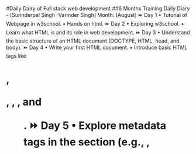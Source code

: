 #Daily Dairy of Full stack web development
##6 Months Training Daily Diary - [Surinderpal Singh -Varinder Singh]
Month: [August]
⏩ Day 1
•	Tutorial of Webpage in w3school.
•	Hands on html.
⏩ Day 2
•	Exploring w3school.
•	Learn what HTML is and its role in web development.
⏩ Day 3
•	Understand the basic structure of an HTML document (DOCTYPE, HTML, head, and body).
⏩ Day 4
•	Write your first HTML document.
•	Introduce basic HTML tags like <h1>, <p>, <a>, <img>, and <ul>.
⏩ Day 5
•	Explore metadata tags in the <head> section (e.g., <meta>, <title>).
⏩ Day 6
•	Embed multimedia elements such as audio and video using <audio> and <video> tags.
⏩ Day 7
•	Practice using entities in your HTML documents.
⏩ Day 8
•	Work on a small HTML project to solidify your understanding.
•	Implement a webpage with various elements learned in the past days.
⏩ Day 9
Understand what CSS is and its role in web development.
⏩ Day 10
•	Learn about the different ways to apply CSS: inline, internal, and external.
⏩ Day 11
•	Experiment with inline styles.
•	Create a simple internal stylesheet for a webpage.
⏩ Day 12
•	Updating frappe and Rectifying errors.
•	Exploring frappe projects.
⏩ Day 13
•	Practice applying styles using different selectors.
•	Explore common properties like color, font-size, and margin.
⏩ Day 14
•	Dive into CSS selectors (element, class, ID, attribute).
•	Understand CSS properties and values.
⏩ Day 15
•	Explore the position property (relative, absolute, fixed).
•	Understand the display property and its values.
⏩ Day 16
•	Practice positioning elements on a webpage.
•	Create layouts using different display values.
⏩ Day 17
•	Learn the basics of Flexbox layout.
•	Understand properties like flex-direction and justify-content.
⏩ Day 18
•	Practice creating flexible layouts with Flexbox.
•	Explore additional Flexbox properties.
⏩ Day 19
•	Introduction to CSS Grid layout.
•	Understand properties like grid-template-columns and grid-template-rows.
⏩ Day 20
•	Sunday Funday :)
⏩ Day 21
•	Learn about media queries for responsive design.
•	Understand the concept of mobile-first design.
Month: [September]
⏩ Day 1
•	Set up a project using a CSS preprocessor.
•	Practice using variables and mixins in your styles.
⏩ Day 2
•	Review key CSS concepts and properties.
⏩ Day 3
•	Create a webpage with a responsive layout, transitions, and animations.
⏩ Day 4
•	Explore Bootstrap documentation.
•	Create a basic webpage using Bootstrap's grid system.
⏩ Day 5
•	Practice incorporating Bootstrap components into your webpage.
•	Experiment with styling and customization options.
⏩ Day 6
•	Explore Bootstrap form components (input, select, text area).
.
⏩ Day 7
•	Solving Frappe bench issue.
⏩ Day 8
•	Implement forms using Bootstrap classes.
•	Explore input groups and their functionalities.
⏩ Day 9
•	Work on a small project using Bootstrap.
•	Create a webpage with a navigation bar, form, and various components.
⏩ Day 10
•	Working on a immigration agent web site
⏩ Day 11
•	Define the purpose and goals of the website.
•	Research competitor websites for inspiration.
⏩ Day 12
•	Identify key information to include (visa types, eligibility criteria, contact details).
•	Sketch a rough layout of the website.
⏩ Day 13
•	Create a Bootstrap navbar for easy navigation.
•	Design a visually appealing header section.
⏩ Day 14
•	Add Drop down navbar button in the header.
•	Integrate images or icons related to immigration.
⏩ Day 15
•	Plan and structure different sections for visa services.
•	Use Bootstrap cards or panels to present service details.
⏩ Day 16
•	Create a contact section with a form or contact information.
•	Ensure the form has proper validation.
⏩ Day 17
•	Design and implement a footer with relevant links.
•	Test the website for responsiveness and functionality.
Month: [October]
⏩ Day 1
•	Review the entire website for any inconsistencies.
•	Test across different browsers and devices.
⏩ Day 2
•	Understand what JavaScript is and its role in web development.
•	Set up your development environment (text editor, browser).
⏩ Day 3
•	Explore the basic syntax of JavaScript.
•	Write your first "Hello, World!" script.
⏩ Day 4
•	Learn about variables and how to declare them.
•	Understand different data types (string, number, boolean).
⏩ Day 5
•	Dive into numerical operations and mathematical functions.
•	Explore boolean logic and comparisons.
⏩ Day 6
•	Learn about conditional statements (if, else if, else).
•	Practice writing simple conditional scripts.
⏩ Day 7
•	Understand the concept of functions in JavaScript.
•	Learn how to declare and call functions.
⏩ Day 8
•	Explore function parameters and return values.
•	Understand the scope of variables.
⏩ Day 9
•	Practice writing functions for different purposes.
•	Learn about function expressions and arrow functions.
⏩ Day 10
•	Understand the Document Object Model (DOM).
•	Learn how to select and manipulate HTML elements.
⏩ Day 11
•	Practice modifying element content and attributes.
•	Understand event handling and listeners.
⏩ Day 12
•	Understand the concept of asynchronous programming.
•	Learn about callbacks and the event loop.
⏩ Day 13
•	Explore promises and how they simplify async code.
•	Understand error handling in asynchronous JavaScript.
⏩ Day 14
•	Practice working with asynchronous APIs.
•	Understand async/await syntax.
⏩ Day 15
Explore ES6+ features like let/const, template literals.
Month: [November]
⏩ Day 1
•	Understand what PHP is and its role in web development.
•	Set up a local PHP development environment (XAMPP, WampServer, or MAMP).
⏩ Day 2
•	Write your first PHP script to display "Hello, World!" in a web browser.
•	Learn about PHP tags (<?php ?>) and basic syntax.
⏩ Day 3
•	Learn about variables and how to declare them in PHP.
•	Understand different data types (integers, strings, booleans).
⏩ Day 4
•	Learn about functions in PHP and how to declare them.
•	Understand function parameters and return values.
⏩ Day 5
•	Practice creating your own functions for common tasks.
•	Explore built-in PHP functions.
•	Practice creating a simple application that interacts with data.
⏩ Day 6
•	Added all the required Field and Made the Print Format for the app.
⏩ Day 7
•	Practice creating a simple form that interacts with PHP.
•	Explore form validation and error handling.
⏩ Day 8
•	Set up a new PHP project folder.
•	Initialize a MySQL database for the Alumni Management System.
•	Create the necessary tables for users, events, news, announcements, documents, albums, and donations.
⏩ Day 9
•	Establish the relationships between tables.
•	Set up a basic database connection in PHP.
⏩ Day 10
•	Create a simple registration form with fields like name, email, and password.
•	Implement PHP validation for user registration.

⏩ Day 11
•	Design a form for creating new events.
•	Implement PHP validation for event creation
⏩ Day 12
•	Create a page to display upcoming events.
•	Implement the ability to view event details
⏩ Day 13
•	Develop a page to display recent news and announcements.
•	Allow users to view full details of news items
⏩ Day 14
•	Develop a page to display and organize uploaded documents.
•	Implement the ability to download documents
⏩ Day 15
•	Design a form for creating photo albums.
•	Implement PHP validation for album creation.
⏩ Day 16
•	Design a donation form with fields like amount and purpose.
•	Implement PHP validation for donation submissions.
⏩ Day 17
•	Conduct thorough testing of each module.
•	Identify and fix any bugs or issues.
⏩ Day 18
•	Implement error handling and logging.
•	Optimize the code for performance.

⏩ Day 19
•	Prepare the application for deployment.
⏩ Day 20
•	Perform final testing on the live server.
•	Make any necessary adjustments based on user feedback
Month: [December]
⏩ Day 1
•	Create a new project folder and set up your HTML file.
•	Design a simple navigation bar using HTML <nav> and <ul>.
⏩ Day 2
•	Design the header section of the home page.
•	Include a prominent heading, a subheading, and a call-to-action button.
•	Apply CSS styles to the header for an attractive layout.
•	Use background images or colors to enhance the visual appeal
⏩ Day 3
•	Plan the main content area, considering sections like features, services, or products.
•	Structure the HTML for these sections
⏩ Day 4
•	Apply CSS styles to create a clean and organized layout for the main content.
•	Use flexbox or grid for responsive and flexible design.
⏩ Day 5
•	Design the footer section, including links to important pages, contact information, and social media icons.
•	Structure the HTML for the footer.

⏩ Day 6
•	Apply CSS styles to the footer, ensuring a consistent design with the rest of the page.
•	Include hover effects for links and icons.
⏩ Day 7
•	Implement responsive design using media queries to ensure your page looks good on various devices.
•	Test your page on different screen sizes.
⏩ Day 8
•	Perform final testing for cross-browser compatibility.
•	Fine-tune any remaining styles and layouts.
•	Validate your HTML and CSS for correctness.
⏩ Day 9
•	Understand what MySQL is and its role in databases.
•	Install MySQL on your local machine
⏩ Day 10
•	Learn how to start and stop the MySQL server.
•	Connect to the MySQL server using the command line or a GUI tool.
⏩ Day 11
•	Learn the basic structure of SQL queries.
•	Understand how to use SELECT to retrieve data from a table.
⏩ Day 12
•	Practice filtering data using WHERE clause.
•	Explore sorting results with ORDER BY.
⏩ Day 13
•	Learn about relationships (primary key, foreign key) between tables.
•	Practice creating relationships in your database.

⏩ Day 14
•	Explore more advanced SQL queries, such as JOIN operations.
•	Understand GROUP BY and aggregate functions like COUNT, SUM.
⏩ Day 15
•	Understand what React is and its role in front-end development.
•	Learn about the concept of components in React.
⏩ Day 16
•	Set up a React development environment using Create React App.
•	Create a simple React component and render it to the DOM.
⏩ Day 17
•	Learn the concept of state in React components.
•	Understand how to manage state changes.
⏩ Day 18
•	Understand what Vue.js is and its key features.
•	Set up a Vue.js development environment.
⏩ Day 19
•	Create a new branch using git branch branch-name.
•	Switch to the new branch with git checkout branch-name or git switch branch-name.
•	Make changes, commit, and switch back to the main branch.
⏩ Day 20
•	Fork a repository from another user on GitHub.
•	Clone the forked repository to your local machine.
•	Make changes, commit, and push to your forked repository.
•	Create a pull request to contribute changes back to the original repository.
⏩ Final Day
•	Marked the successful completion of training!
•	Excited about applying newfound skills and knowledge.
